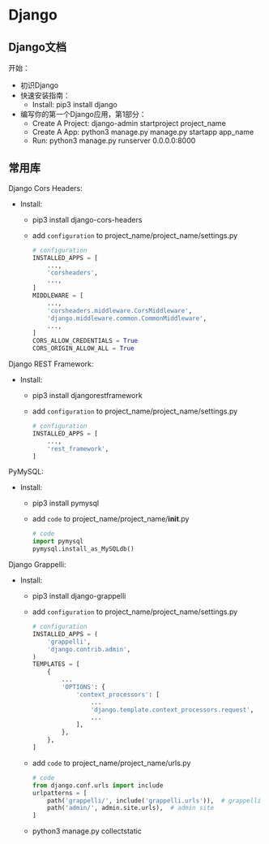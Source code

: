 # Django

## Django文档

开始：

*   初识Django
*   快速安装指南：
    *   Install: pip3 install django
*   编写你的第一个Django应用，第1部分：
    *   Create A Project: django-admin startproject project_name
    *   Create A App: python3 manage.py manage.py startapp app_name
    *   Run: python3 manage.py runserver 0.0.0.0:8000

## 常用库

Django Cors Headers:

*   Install:
    *   pip3 install django-cors-headers
    *   add `configuration` to project_name/project_name/settings.py

        ```python
        # configuration
        INSTALLED_APPS = [
            ...,
            'corsheaders',
            ...,
        ]
        MIDDLEWARE = [
            ...,
            'corsheaders.middleware.CorsMiddleware',
            'django.middleware.common.CommonMiddleware',
            ...,
        ]
        CORS_ALLOW_CREDENTIALS = True
        CORS_ORIGIN_ALLOW_ALL = True
        ```

Django REST Framework:

*   Install:
    *   pip3 install djangorestframework
    *   add `configuration` to project_name/project_name/settings.py

        ```python
        # configuration
        INSTALLED_APPS = [
            ...,
            'rest_framework',
        ]
        ```

PyMySQL:

*   Install:
    *   pip3 install pymysql
    *   add `code` to project_name/project_name/__init__.py

        ```python
        # code
        import pymysql
        pymysql.install_as_MySQLdb()
        ```

Django Grappelli:

*   Install:
    *   pip3 install django-grappelli
    *   add `configuration` to project_name/project_name/settings.py

        ```python
        # configuration
        INSTALLED_APPS = (
            'grappelli',
            'django.contrib.admin',
        )
        TEMPLATES = [
            {
                ...
                'OPTIONS': {
                    'context_processors': [
                        ...
                        'django.template.context_processors.request',
                        ...
                    ],
                },
            },
        ]
        ```

    *   add `code` to project_name/project_name/urls.py

        ```python
        # code
        from django.conf.urls import include
        urlpatterns = [
            path('grappelli/', include('grappelli.urls')),  # grappelli URLS
            path('admin/', admin.site.urls),  # admin site
        ]
        ```

    *   python3 manage.py collectstatic

